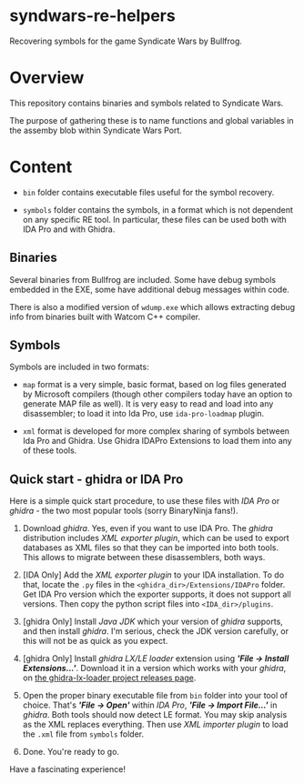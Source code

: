 # syndwars-re-helpers

Recovering symbols for the game Syndicate Wars by Bullfrog.

# Overview

This repository contains binaries and symbols related
to Syndicate Wars.

The purpose of gathering these is to name functions and
global variables in the assemby blob within Syndicate Wars
Port.

# Content

* `bin` folder contains executable files useful for the
symbol recovery.

* `symbols` folder contains the symbols, in a format
which is not dependent on any specific RE tool.
In particular, these files can be used both with IDA Pro
and with Ghidra.

## Binaries

Several binaries from Bullfrog are included. Some
have debug symbols embedded in the EXE, some have
additional debug messages within code.

There is also a modified version of `wdump.exe` which
allows extracting debug info from binaries built with
Watcom C++ compiler.

## Symbols

Symbols are included in two formats:

* `map` format is a very simple, basic format, based
on log files generated by Microsoft compilers (though
other compilers today have an option to generate MAP
file as well). It is very easy to read and load into
any disassembler; to load it into Ida Pro, use
`ida-pro-loadmap` plugin.

* `xml` format is developed for more complex sharing
of symbols between Ida Pro and Ghidra. Use Ghidra IDAPro
Extensions to load them into any of these tools.

## Quick start - ghidra or IDA Pro

Here is a simple quick start procedure, to use these
files with _IDA Pro_ or _ghidra_ - the two most popular
tools (sorry BinaryNinja fans!).

1. Download _ghidra_. Yes, even if you want to use IDA
 Pro. The _ghidra_ distribution includes _XML exporter
 plugin_, which can be used to export databases as XML
 files so that they can be imported into both tools.
 This allows to migrate between these disassemblers,
 both ways.

2. [IDA Only] Add the _XML exporter plugin_ to your
 IDA installation. To do that, locate the `.py` files
 in the `<ghidra_dir>/Extensions/IDAPro` folder.
 Get IDA Pro version which the exporter supports,
 it does not support all versions. Then copy the
 python script files into `<IDA_dir>/plugins`.

3. [ghidra Only] Install _Java JDK_ which your version of
 _ghidra_ supports, and then install _ghidra_. I'm
 serious, check the JDK version carefully, or this will
 not be as quick as you expect.

4. [ghidra Only] Install _ghidra LX/LE loader_ extension
 using ***'File -> Install Extensions...'***. Download
 it in a version which works with your _ghidra_, on
 [the ghidra-lx-loader project releases page](https://github.com/yetmorecode/ghidra-lx-loader/releases).

5. Open the proper binary executable file from `bin`
 folder into your tool of choice. That's ***'File -> Open'***
 within _IDA Pro_, ***'File -> Import File...'*** in _ghidra_.
 Both tools should now detect LE format. You may skip analysis
 as the XML replaces everything. Then use _XML importer
 plugin_ to load the `.xml` file from `symbols` folder.

6. Done. You're ready to go.


Have a fascinating experience!
